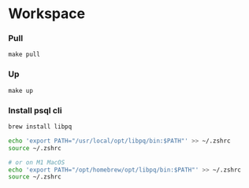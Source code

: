 # Workspace

### Pull

```
make pull
```

### Up

```
make up
```

### Install psql cli

```bash
brew install libpq

echo 'export PATH="/usr/local/opt/libpq/bin:$PATH"' >> ~/.zshrc
source ~/.zshrc

# or on M1 MacOS
echo 'export PATH="/opt/homebrew/opt/libpq/bin:$PATH"' >> ~/.zshrc
source ~/.zshrc
```

